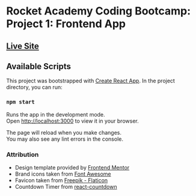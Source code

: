 # Rocket Academy Coding Bootcamp: Project 1: Frontend App

## [Live Site](https://hweitian.github.io/project1-bootcamp/)

## Available Scripts

This project was bootstrapped with [Create React App](https://github.com/facebook/create-react-app). In the project directory, you can run:

### `npm start`

Runs the app in the development mode.\
Open [http://localhost:3000](http://localhost:3000) to view it in your browser.

The page will reload when you make changes.\
You may also see any lint errors in the console.

### Attribution

- Design template provided by [Frontend Mentor](https://www.frontendmentor.io/challenges/memory-game-vse4WFPvM)
- Brand icons taken from [Font Awesome](https://fontawesome.com/)
- Favicon taken from [Freepik - Flaticon](https://www.flaticon.com/free-icon/memory-card_1191121)
- Countdown Timer from [react-countdown](https://github.com/ndresx/react-countdown)
